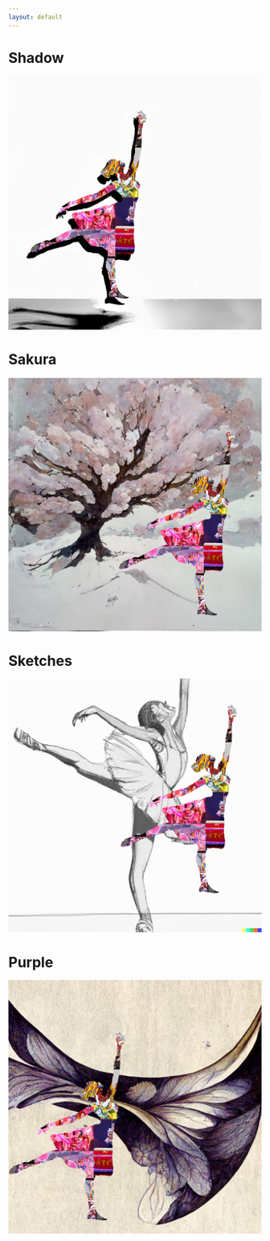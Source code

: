 ```yaml
---
layout: default
---
```


# Shadow
![](../img/winterD/Design_1_Shadow.png)
# Sakura
![](../img/winterD/Design_4_sakura.png)
# Sketches
![](../img/winterD/Design_2_sketches.png)
# Purple
![](../img/winterD/Design_3_purple.png)
